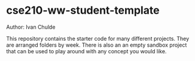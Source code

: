 # cse210-ww-student-template
Author: Ivan Chulde

This repository contains the starter code for many different projects. They are arranged folders by week. There is also an an empty sandbox project that can be used to play around with any concept you would like.
